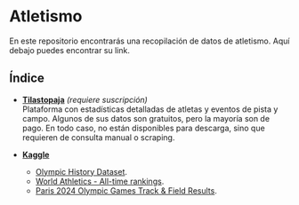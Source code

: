 # Atletismo
En este repositorio encontrarás una recopilación de datos de atletismo. Aquí debajo puedes encontrar su link.

## Índice

- [**Tilastopaja**](https://www.tilastopaja.eu/) *(requiere suscripción)*  
  Plataforma con estadísticas detalladas de atletas y eventos de pista y campo. Algunos de sus datos son gratuitos, pero la mayoría son de pago. En todo caso, no están disponibles para descarga, sino que requieren de consulta manual o scraping.

- [**Kaggle**](https://www.kaggle.com/)  
  - [Olympic History Dataset](https://www.kaggle.com/datasets/heesoo37/120-years-of-olympic-history-athletes-and-results).
  - [World Athletics - All-time rankings](https://www.kaggle.com/datasets/jeannicolasduval/world-athletics-all-time-rankings).
  - [Paris 2024 Olympic Games Track & Field Results](https://www.kaggle.com/datasets/laurenainsleyhaines/paris-2024-olympic-games-track-and-field-results).